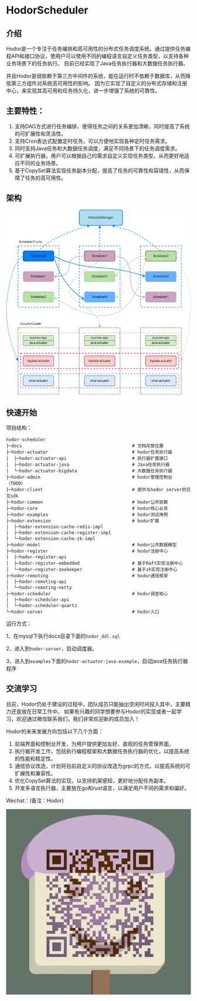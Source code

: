 #  HodorScheduler
## 介绍

Hodor是一个专注于任务编排和高可用性的分布式任务调度系统。通过提供任务编程API和接口协议，使用户可以使用不同的编程语言自定义任务类型，以支持各种业务场景下的任务执行。
目前已经实现了Java任务执行器和大数据任务执行器。

并且Hodor是弱依赖于第三方中间件的系统，能在运行时不依赖于数据库，从而降低第三方组件对系统高可用性的影响。
因为它实现了自定义的分布式存储和注册中心，来实现其高可用和任务持久化，进一步增强了系统的可靠性。

## 主要特性：
1. 支持DAG方式进行任务编排，使得任务之间的关系更加清晰，同时提高了系统的可扩展性和灵活性。
2. 支持Cron表达式配置定时任务，可以方便地实现各种定时任务需求。
3. 同时支持Java任务和大数据任务调度，满足不同场景下的任务调度需求。
4. 可扩展执行器，用户可以根据自己的需求自定义实现任务类型，从而更好地适应不同的业务场景。
5. 基于CopySet算法实现任务副本分配，提高了任务的可靠性和容错性，从而保障了任务的高可用性。

## 架构

![hodor架构设计图](docs/assets/img/hodor%E6%9E%B6%E6%9E%84%E8%AE%BE%E8%AE%A1%E5%9B%BE.png)

## 快速开始

项目结构：

```
hodor-scheduler
├─docs                                          # 文档存放位置
├─hodor-actuator                                # hodor任务执行器
│  ├─hodor-actuator-api                         # 执行器扩展接口
│  ├─hodor-actuator-java                        # Java任务执行器
│  └─hodor-actuator-bigdata                     # 大数据任务执行器   
├─hodor-admin                                   # hodor管理控制台（TODO）
├─hodor-client                                  # 提供与hodor server的交互sdk
├─hodor-common                                  # hodor公共依赖
├─hodor-core                                    # hodor核心业务
├─hodor-examples                                # hodor测试用例
├─hodor-extension                               # hodor扩展
│  ├─hodor-extension-cache-redis-impl
│  ├─hodor-extension-cache-register-impl
│  └─hodor-extension-cache-zk-impl
├─hodor-model                                   # hodor公共数据模型
├─hodor-register                                # hodor注册中心
│  ├─hodor-register-api
│  ├─hodor-register-embedded                    # 基于Raft实现注册中心
│  └─hodor-register-zookeeper                   # 基于zk实现注册中心
├─hodor-remoting                                # hodor通信框架
│  ├─hodor-remoting-api
│  └─hodor-remoting-netty
├─hodor-scheduler                               # hodor调度核心
│  ├─hodor-scheduler-api
│  └─hodor-scheduler-quartz
└─hodor-server                                  # hodor入口

```

运行方式：

1、在mysql下执行docs目录下面的`hodor_ddl.sql`

2、进入到`hodor-server`，启动调度器。

3、进入到`examples`下面的`hodor-actuator-java-example`，启动java任务执行器程序

## 交流学习

目前，Hodor仍处于建设的过程中，团队成员只能抽出空闲时间投入其中，主要精力还是放在日常工作中。
如果有兴趣的同学想要参与Hodor的实现或者一起学习，欢迎通过微信联系我们，我们非常欢迎新的成员加入！

Hodor的未来发展方向包括以下几个方面：
1. 前端界面和控制台开发，为用户提供更加友好、直观的任务管理界面。
2. 执行器开发工作，包括执行编程框架和大数据任务执行器的优化，以提高系统的性能和稳定性。
3. 通信协议改造，计划将目前自定义的协议改造为grpc的方式，以提高系统的可扩展性和兼容性。
4. 优化CopySet算法的实现，以支持机架感知，更好地分配任务副本。
5. 开发多语言执行器，主要放在go和rust语言，以满足用户不同的需求和偏好。

Wechat：(备注：Hodor)

![image-20220529141555032](docs/assets/img/wechat.png)



